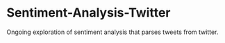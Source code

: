 # Sentiment-Analysis-Twitter
Ongoing exploration of sentiment analysis that parses tweets from twitter. 
